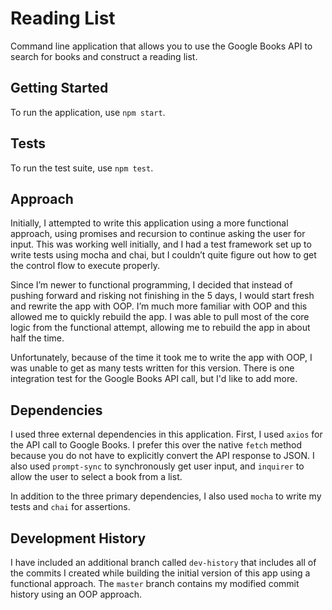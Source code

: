 # Reading List

Command line application that allows you to use the Google Books API to search for books and construct a reading list.

## Getting Started

To run the application, use `npm start`.

## Tests

To run the test suite, use `npm test`.

## Approach

Initially, I attempted to write this application using a more functional approach, using promises and recursion to continue asking the user for input. This was working well initially, and I had a test framework set up to write tests using mocha and chai, but I couldn’t quite figure out how to get the control flow to execute properly.

Since I’m newer to functional programming, I decided that instead of pushing forward and risking not finishing in the 5 days, I would start fresh and rewrite the app with OOP. I’m much more familiar with OOP and this allowed me to quickly rebuild the app. I was able to pull most of the core logic from the functional attempt, allowing me to rebuild the app in about half the time.

Unfortunately, because of the time it took me to write the app with OOP, I was unable to get as many tests written for this version. There is one integration test for the Google Books API call, but I'd like to add more.

## Dependencies

I used three external dependencies in this application. First, I used `axios` for the API call to Google Books. I prefer this over the native `fetch` method because you do not have to explicitly convert the API response to JSON. I also used `prompt-sync` to synchronously get user input, and `inquirer` to allow the user to select a book from a list.

In addition to the three primary dependencies, I also used `mocha` to write my tests and `chai` for assertions.

## Development History

I have included an additional branch called `dev-history` that includes all of the commits I created while building the initial version of this app using a functional approach. The `master` branch contains my modified commit history using an OOP approach.
